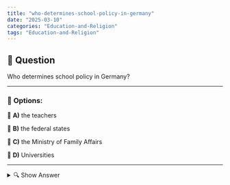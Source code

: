 ```yaml
---
title: "who-determines-school-policy-in-germany"
date: "2025-03-10"
categories: "Education-and-Religion"
tags: "Education-and-Religion"
---
```


## 📌 **Question**

Who determines school policy in Germany?



---

### 📝 **Options:**

🔘 **A)** the teachers

🔘 **B)** the federal states

🔘 **C)** the Ministry of Family Affairs

🔘 **D)** Universities

---

<details>
  <summary>🔍 Show Answer</summary>

  <p>
💡  <b>Correct Answer:</b>  b
  </p>
  <p>
    📖<b>Explanation:</b>
    In Germany, the education system is a matter for the states. The 16 federal states have the main responsibility for school policy and determine curricula, educational standards and school structures. They also coordinate the training of teachers and the financing of schools. Although teachers and universities play important roles in education, the political decision-making power lies with the federal states. The Ministry of Family Affairs supports educational policy measures, but has no direct influence on school policy. This federal structure enables the federal states to adapt education policy to regional needs.
  </p>
</details>
